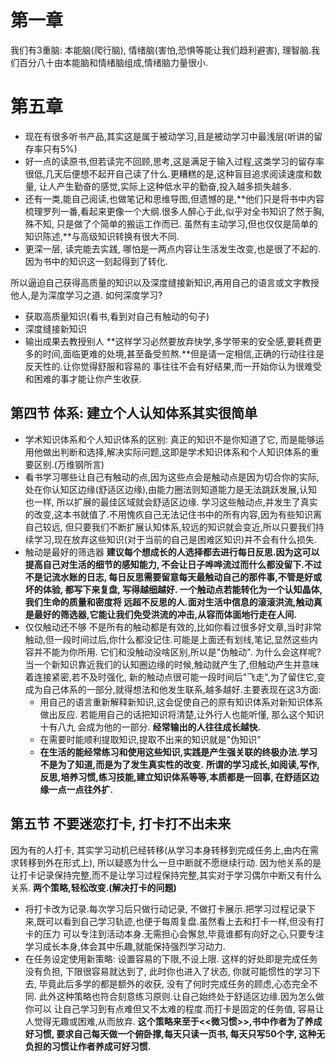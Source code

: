 # 第一章
我们有3重脑: 本能脑(爬行脑), 情绪脑(害怕,恐惧等能让我们趋利避害), 理智脑.我们百分八十由本能脑和情绪脑组成,情绪脑力量很小.

# 第五章
- 现在有很多听书产品,其实这是属于被动学习,且是被动学习中最浅层(听讲的留存率只有5%)
- 好一点的读原书,但若读完不回顾,思考,这是满足于输入过程,这类学习的留存率很低,几天后便想不起开自己读了什么.更糟糕的是,这种盲目追求阅读速度和数量,
让人产生勤奋的感觉,实际上这种低水平的勤奋,投入越多损失越多.
- 还有一类,能自己阅读,也做笔记和思维导图,但遗憾的是,**他们只是将书中内容梳理罗列一番,看起来更像一个大纲.很多人醉心于此,似乎对全书知识了然于胸,殊不知,
只是做了个简单的搬运工作而已. 虽然有主动学习,但也仅仅是简单的知识陈述,**与高级知识转换有很大不同.
- 更深一层, 读完能去实践, 哪怕是一两点内容让生活发生改变,也是很了不起的.因为书中的知识这一刻起得到了转化.

所以逼迫自己获得高质量的知识以及深度缝接新知识,再用自己的语言或文字教授他人,是为深度学习之道.
如何深度学习?
- 获取高质量知识(看书,看到对自己有触动的句子)
- 深度缝接新知识
- 输出成果去教授别人
**这样学习必然要放弃快学,多学带来的安全感,要耗费更多的时间,面临更难的处境,甚至备受煎熬.**但是请一定相信,正确的行动往往是反天性的.让你觉得舒服和容易的
事往往不会有好结果,而一开始你认为很难受和困难的事才能让你产生收获.

## 第四节 体系: 建立个人认知体系其实很简单
- 学术知识体系和个人知识体系的区别: 真正的知识不是你知道了它, 而是能够运用他做出判断和选择,解决实际问题,这即是学术知识体系和个人知识体系的重要区别.(万维钢所言)
- 看书学习哪些让自己有触动的点,因为这些点会是触动点是因为切合你的实际,处在你认知区边缘(舒适区边缘),由能力圈法则知道能力是无法跳跃发展,认知也一样,
所以扩展的最佳区域就会舒适区边缘. 学习这些触动点,并发生了真实的改变,这本书就值了.不用愧疚自己无法记住书中的所有内容,因为有些知识离自己较远,
但只要我们不断扩展认知体系,较远的知识就会变近,所以只要我们持续学习,现在放弃这些知识(对于当前的自己是困难区知识)并不会有什么损失.
- 触动是最好的筛选器
  **建议每个想成长的人选择都去进行每日反思.因为这可以提高自己对生活的细节的感知能力, 不会让日子哗哗流过而什么都没留下.不过不是记流水账的日志,
每日反思需要留意每天最触动自己的那件事,不管是好或坏的体验, 都写下来复盘, 写得越细越好. 一个触动点若能转化为一个认知晶体, 我们生命的质量和密度将
远超不反思的人.面对生活中信息的滚滚洪流,触动真是最好的筛选器,它能让我们免受洪流的冲击,从容而体面地行走在人间.**
- 仅仅触动还不够
  不是所有的触动都是有效的,比如你看过很多好文章,当时非常触动,但一段时间过后,你什么都没记住.可能是上面还有划线,笔记,显然这些内容并不能为你所用.
它们和没触动没啥区别,所以是"伪触动". 为什么会这样呢? 当一个新知识靠近我们的认知圈边缘的时候,触动就产生了,但触动产生并意味着连接紧密,若不及时强化,
新的触动点很可能一段时间后"飞走",为了留住它,变成为自己体系的一部分,就得想法和他发生联系,越多越好.主要表现在这3方面:
  - 用自己的语言重新解释新知识,这会促使自己的原有知识体系对新知识体系做出反应. 若能用自己的话把知识将清楚,让外行人也能听懂, 那么这个知识十有八九
  会成为他的一部分. **经常输出的人往往成长越快.**
  - 在需要时能顺利提取知识,提取不出来的知识就是"伪知识"
  - **在生活的能经常练习和使用这些知识,实践是产生强关联的终极办法.学习不是为了知道,而是为了发生真实性的改变.**
**所谓的学习成长,如阅读,写作,反思,培养习惯,练习技能,建立知识体系等等,本质都是一回事, 在舒适区边缘一点一点往外扩.**

## 第五节 不要迷恋打卡, 打卡打不出未来
因为有的人打卡, 其实学习动机已经转移(从学习本身转移到完成任务上,由内在需求转移到外在形式上), 所以疑惑为什么一旦中断就不愿继续行动.
因为他关系的是让打卡记录保持完整,而不是让学习过程保持完整,其实对于学习偶尔中断又有什么关系.
**两个策略,轻松改变.(解决打卡的问题)**
- 将打卡改为记录.每次学习后只做行动记录, 不做打卡展示.把学习过程记录下来,既可以看到自己学习轨迹,也便于每周复盘.虽然看上去和打卡一样,但没有打卡的压力
可以专注到活动本身.无需担心会懈怠,毕竟谁都有向好之心,只要专注学习成长本身,体会其中乐趣,就能保持强烈学习动力.
- 在任务设定使用新策略: 设置容易的下限,不设上限. 这样的好处即是完成任务没有负担, 下限很容易就达到了, 此时你也进入了状态, 你就可能惯性的学习下去,
毕竟此后多学的都是额外的收获, 没有了何时完成任务的顾虑,心态完全不同. 此外这种策略也符合刻意练习原则.让自己始终处于舒适区边缘.因为怎么做你可以
让自己学习到有点难但又不太难的程度.而打卡是固定的任务值, 容易让人觉得无趣或困难,从而放弃.  **这个策略来至于<<微习惯>>,书中作者为了养成好习惯,
要求自己每天做一个俯卧撑,每天只读一页书, 每天只写50个字, 这种无负担的习惯让作者养成可好习惯.**

